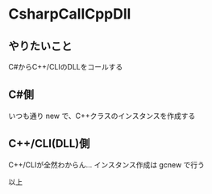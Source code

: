 # CsharpCallCppDll

## やりたいこと
 C#からC++/CLIのDLLをコールする


## C#側
 いつも通り new で、C++クラスのインスタンスを作成する


## C++/CLI(DLL)側
 C++/CLIが全然わからん…
 インスタンス作成は gcnew で行う

以上
